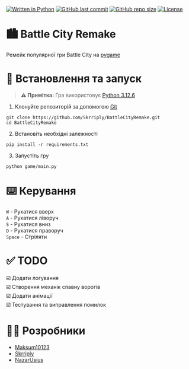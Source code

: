 [![Written in Python](https://img.shields.io/badge/Written%20in-Python-blue?style=for-the-badge&logo=python)](https://github.com/Skrriply/BattleCityRemake)
[![GitHub last commit](https://img.shields.io/github/last-commit/Skrriply/BattleCityRemake?style=for-the-badge)](https://github.com/Skrriply/BattleCityRemake)
[![GitHub repo size](https://img.shields.io/github/repo-size/Skrriply/BattleCityRemake?style=for-the-badge)](https://github.com/Skrriply/BattleCityRemake)
[![License](https://img.shields.io/github/license/Skrriply/BattleCityRemake?style=for-the-badge)](https://github.com/Skrriply/BattleCityRemake/blob/main/LICENSE)

# 🏙️ Battle City Remake

Ремейк популярної гри Battle City на [pygame](https://www.pygame.org/news)

# 🚀 Встановлення та запуск

> **⚠️ Примітка:** Гра використовує [Python 3.12.6](https://www.python.org/downloads/)

1. Клонуйте репозиторій за допомогою [Git](https://git-scm.com/)

```
git clone https://github.com/Skrriply/BattleCityRemake.git
cd BattleCityRemake
```

2. Встановіть необхідні залежності

```
pip install -r requirements.txt
```

3. Запустіть гру

```
python game/main.py
```

# ⌨️ Керування

`W` - Рухатися вверх
</br>
`A` - Рухатися ліворуч
</br>
`S` - Рухатися вниз
</br>
`D` - Рухатися праворуч
</br>
`Space` - Стріляти

# ✅ TODO

☑️ Додати логування
</br>
☑️ Створення механік спавну ворогів
</br>
☑️ Додати анімації
</br>
☑️ Тестування та виправлення помилок
</br>

# 🧑‍💻 Розробники

- [Maksum10123](https://github.com/Maksum10123)
- [Skrriply](https://github.com/Skrriply)
- [NazarUsius](https://github.com/NazarUsius)
